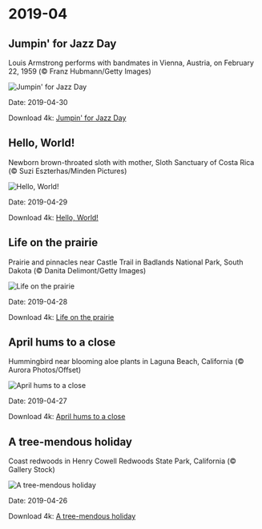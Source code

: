 # 2019-04

## Jumpin' for Jazz Day

Louis Armstrong performs with bandmates in Vienna, Austria, on February 22, 1959 (© Franz Hubmann/Getty Images)

![Jumpin' for Jazz Day](https://bing.com/th?id=OHR.LouisVienna_EN-US2422346599_UHD.jpg&rf=LaDigue_UHD.jpg&pid=hp&w=1024&h=576)

Date: 2019-04-30

Download 4k: [Jumpin' for Jazz Day](https://bing.com/th?id=OHR.LouisVienna_EN-US2422346599_UHD.jpg&rf=LaDigue_UHD.jpg&pid=hp&w=3840&h=2160)

## Hello, World!

Newborn brown-throated sloth with mother, Sloth Sanctuary of Costa Rica (© Suzi Eszterhas/Minden Pictures)

![Hello, World!](https://bing.com/th?id=OHR.BabySloth_EN-US8463078273_UHD.jpg&rf=LaDigue_UHD.jpg&pid=hp&w=1024&h=576)

Date: 2019-04-29

Download 4k: [Hello, World!](https://bing.com/th?id=OHR.BabySloth_EN-US8463078273_UHD.jpg&rf=LaDigue_UHD.jpg&pid=hp&w=3840&h=2160)

## Life on the prairie

Prairie and pinnacles near Castle Trail in Badlands National Park, South Dakota (© Danita Delimont/Getty Images)

![Life on the prairie](https://bing.com/th?id=OHR.SpringBadlands_EN-US8349424568_UHD.jpg&rf=LaDigue_UHD.jpg&pid=hp&w=1024&h=576)

Date: 2019-04-28

Download 4k: [Life on the prairie](https://bing.com/th?id=OHR.SpringBadlands_EN-US8349424568_UHD.jpg&rf=LaDigue_UHD.jpg&pid=hp&w=3840&h=2160)

## April hums to a close

Hummingbird near blooming aloe plants in Laguna Beach, California (© Aurora Photos/Offset)

![April hums to a close](https://bing.com/th?id=OHR.BloomingAloe_EN-US7990175942_UHD.jpg&rf=LaDigue_UHD.jpg&pid=hp&w=1024&h=576)

Date: 2019-04-27

Download 4k: [April hums to a close](https://bing.com/th?id=OHR.BloomingAloe_EN-US7990175942_UHD.jpg&rf=LaDigue_UHD.jpg&pid=hp&w=3840&h=2160)

## A tree-mendous holiday

Coast redwoods in Henry Cowell Redwoods State Park, California (© Gallery Stock)

![A tree-mendous holiday](https://bing.com/th?id=OHR.CoastalFog_EN-US7921291267_UHD.jpg&rf=LaDigue_UHD.jpg&pid=hp&w=1024&h=576)

Date: 2019-04-26

Download 4k: [A tree-mendous holiday](https://bing.com/th?id=OHR.CoastalFog_EN-US7921291267_UHD.jpg&rf=LaDigue_UHD.jpg&pid=hp&w=3840&h=2160)

